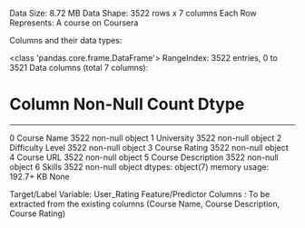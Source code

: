 
Data Size: 8.72 MB
Data Shape: 3522 rows x 7 columns
Each Row Represents: A course on Coursera

Columns and their data types:

<class 'pandas.core.frame.DataFrame'>
RangeIndex: 3522 entries, 0 to 3521
Data columns (total 7 columns):
 #   Column              Non-Null Count  Dtype 
---  ------              --------------  ----- 
 0   Course Name         3522 non-null   object
 1   University          3522 non-null   object
 2   Difficulty Level    3522 non-null   object
 3   Course Rating       3522 non-null   object
 4   Course URL          3522 non-null   object
 5   Course Description  3522 non-null   object
 6   Skills              3522 non-null   object
dtypes: object(7)
memory usage: 192.7+ KB
None

Target/Label Variable: User_Rating
Feature/Predictor Columns : To be extracted from the existing columns (Course Name, Course Description, Course Rating)

